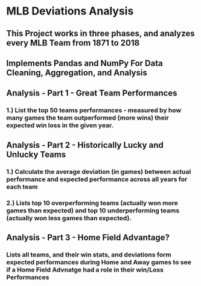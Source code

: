 # MLB Deviations Analysis

## This Project works in three phases, and analyzes every MLB Team from 1871 to 2018
## Implements Pandas and NumPy For Data Cleaning, Aggregation, and Analysis

## Analysis - Part 1 - Great Team Performances
### 1.) List the top 50 teams performances - measured by how many games the team outperformed (more wins) their expected win loss in the given year.
## Analysis - Part 2 - Historically Lucky and Unlucky Teams
### 1.) Calculate the average deviation (in games) between actual performance and expected performance across all years for each team
### 2.) Lists top 10 overperforming teams (actually won more games than expected) and top 10 underperforming teams (actually won less games than expected).
## Analysis - Part 3 - Home Field Advantage?
### Lists all teams, and their win stats, and deviations form expected performances during Home and Away games to see if a Home Field Advnatge had a role in their win/Loss Performances

